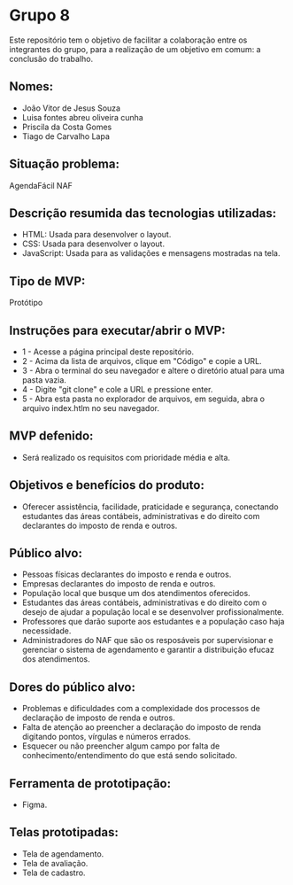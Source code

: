# Grupo 8
Este repositório tem o objetivo de facilitar a colaboração entre os integrantes do grupo, para a realização de um objetivo em comum: a conclusão do trabalho.
 
## Nomes:
 - João Vitor de Jesus Souza
 - Luisa fontes abreu oliveira cunha
 - Priscila da Costa Gomes
 - Tiago de Carvalho Lapa

## Situação problema:
AgendaFácil NAF

## Descrição resumida das tecnologias utilizadas:
 - HTML: Usada para desenvolver o layout.
 - CSS: Usada para desenvolver o layout.
 - JavaScript: Usada para as validações e mensagens mostradas na tela.

## Tipo de MVP: 
Protótipo

## Instruções para executar/abrir o MVP:
 - 1 - Acesse a página principal deste repositório.
 - 2 - Acima da lista de arquivos, clique em "Código" e copie a URL.
 - 3 - Abra o terminal do seu navegador e altere o diretório atual para uma pasta vazia.
 - 4 - Digite "git clone" e cole a URL e pressione enter.
 - 5 - Abra esta pasta no explorador de arquivos, em seguida, abra o arquivo index.htlm no seu navegador.

## MVP defenido:
 - Será realizado os requisitos com prioridade média e alta.

## Objetivos e benefícios do produto: 
 - Oferecer assistência, facilidade, praticidade e segurança, conectando estudantes das áreas contábeis, administrativas e do direito com declarantes do imposto de renda e outros.

## Público alvo:
 - Pessoas físicas declarantes do imposto e renda e outros.
 - Empresas declarantes do imposto de renda e outros.
 - População local que busque um dos atendimentos oferecidos.
 - Estudantes das áreas contábeis, administrativas e do direito com o desejo de ajudar a população local e se desenvolver profissionalmente.
 - Professores que darão suporte aos estudantes e a população caso haja necessidade.
 - Administradores do NAF que são os resposáveis por supervisionar e gerenciar o sistema de agendamento e garantir a distribuição efucaz dos atendimentos.

## Dores do público alvo: 
 - Problemas e dificuldades com a complexidade dos processos de declaração de imposto de renda e outros.
 - Falta de atenção ao preencher a declaração do imposto de renda digitando pontos, vírgulas e números errados.
 - Esquecer ou não preencher algum campo por falta de conhecimento/entendimento do que está sendo solicitado.

## Ferramenta de prototipação:
 - Figma.

## Telas prototipadas:
 - Tela de agendamento.
 - Tela de avaliação.
 - Tela de cadastro.
